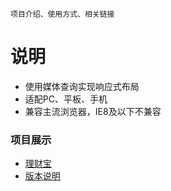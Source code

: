     项目介绍、使用方式、相关链接
# 说明
- 使用媒体查询实现响应式布局
- 适配PC、平板、手机
- 兼容主流浏览器，IE8及以下不兼容
### 项目展示
- [理财宝](https://strollspace.github.io/licaibao/src/)
- [版本说明](https://github.com/StrollSpace/licaibao/blob/gh-pages/CHANGELOG.md)
